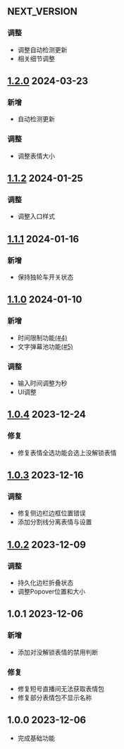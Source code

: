 ## NEXT_VERSION

### 调整

- 调整自动检测更新
- 相关细节调整

## [1.2.0](https://github.com/ADJazzzz/BLSPAM/compare/1.1.2...1.2.0) 2024-03-23

### 新增

-   自动检测更新

### 调整

-   调整表情大小

## [1.1.2](https://github.com/ADJazzzz/BLSPAM/compare/1.1.1...1.1.2) 2024-01-25

### 调整

-   调整入口样式

## [1.1.1](https://github.com/ADJazzzz/BLSPAM/compare/1.1.0...1.1.1) 2024-01-16

### 新增

-   保持独轮车开关状态

## [1.1.0](https://github.com/ADJazzzz/BLSPAM/compare/1.0.4...1.1.0) 2024-01-10

### 新增

-   时间限制功能[(#4)](https://github.com/ADJazzzz/BLSPAM/issues/4)
-   文字弹幕池功能[(#5)](https://github.com/ADJazzzz/BLSPAM/issues/5)

### 调整

-   输入时间调整为秒
-   UI调整

## [1.0.4](https://github.com/ADJazzzz/BLSPAM/compare/1.0.3...1.0.4) 2023-12-24

### 修复

-   修复表情全选功能会选上没解锁表情

## [1.0.3](https://github.com/ADJazzzz/BLSPAM/compare/1.0.2...1.0.3) 2023-12-16

### 调整

-   修复侧边栏边框位置错误
-   添加分割线分离表情与设置

## [1.0.2](https://github.com/ADJazzzz/BLSPAM/compare/1.0.1...1.0.2) 2023-12-09

### 调整

-   持久化边栏折叠状态
-   调整Popover位置和大小

## 1.0.1 2023-12-06

### 新增

-   添加对没解锁表情的禁用判断

### 修复

-   修复短号直播间无法获取表情包
-   修复部分表情包不显示名称

## 1.0.0 2023-12-06

-   完成基础功能
